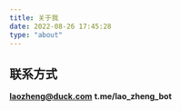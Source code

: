 ```yaml
---
title: 关于我
date: 2022-08-26 17:45:28
type: "about"
---
```

## 联系方式
<i class="fa-solid fa-envelope fa-lg"></i> **laozheng@duck.com**
<i class="fa-brands fa-telegram fa-lg"></i> **t.me/lao_zheng_bot**